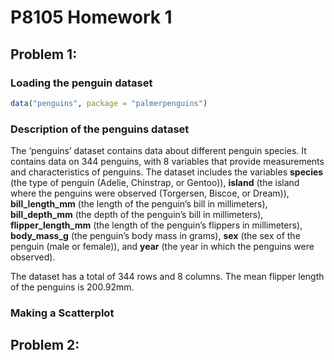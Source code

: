 P8105 Homework 1
================

## Problem 1:

### Loading the penguin dataset

``` r
data("penguins", package = "palmerpenguins")
```

### Description of the penguins dataset

The ‘penguins’ dataset contains data about different penguin species. It
contains data on 344 penguins, with 8 variables that provide
measurements and characteristics of penguins. The dataset includes the
variables **species** (the type of penguin (Adelie, Chinstrap, or
Gentoo)), **island** (the island where the penguins were observed
(Torgersen, Biscoe, or Dream)), **bill_length_mm** (the length of the
penguin’s bill in millimeters), **bill_depth_mm** (the depth of the
penguin’s bill in millimeters), **flipper_length_mm** (the length of the
penguin’s flippers in millimeters), **body_mass_g** (the penguin’s body
mass in grams), **sex** (the sex of the penguin (male or female)), and
**year** (the year in which the penguins were observed).

The dataset has a total of 344 rows and 8 columns. The mean flipper
length of the penguins is 200.92mm.

### Making a Scatterplot

## Problem 2:
